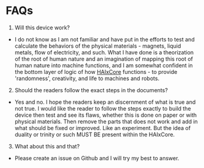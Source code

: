 # FAQs
1. Will this device work?
- I do not know as I am not familiar and have put in the efforts to test and calculate the behaviors of the physical materials - magnets, liquid metals, flow of electricity, and such. What  I have done is a theorization of the root of human nature and an imagination of mapping this root of human nature into machine functions, and I am somewhat confident in the bottom layer of logic of how [HAIxCore](HAIxCore.md) functions - to provide 'randomness', creativity, and life to machines and robots.

2. Should the readers follow the exact steps in the documents?
- Yes and no. I hope the readers keep an discernment of what is true and not true. I would like the reader to follow the steps exactly to build the device then test and see its flaws, whether this is done on paper or with physical materials. Then remove the parts that does not work and add in what should be fixed or improved. Like an experiment. But the idea of duality or trinity or such MUST BE present within the HAIxCore.

3. What about this and that?
- Please create an issue on Github and I will try my best to answer.